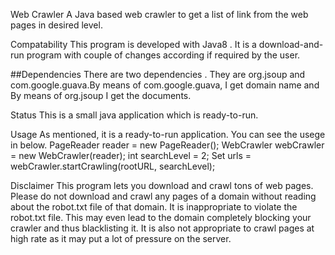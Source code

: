 Web Crawler
A Java based web crawler to get a list of link from the web pages in desired level.


Compatability
This program is developed with Java8 . It is a download-and-run program with couple of changes according if required by the user.


##Dependencies There are two dependencies . They are org.jsoup and com.google.guava.By means of com.google.guava, I get domain name and By means of org.jsoup I get the documents.


Status
This is a small java application which is ready-to-run.

Usage
As mentioned, it is a ready-to-run application. You can see the usege in below.
	PageReader reader = new PageReader();
	WebCrawler webCrawler = new WebCrawler(reader);
	int searchLevel = 2;
	Set<String> urls = webCrawler.startCrawling(rootURL, searchLevel);

Disclaimer
This program lets you download and crawl tons of web pages. Please do not download and crawl any pages of a domain without reading about the robot.txt file of that domain. It is inappropriate to violate the robot.txt file. This may even lead to the domain completely blocking your crawler and thus blacklisting it. It is also not appropriate to crawl pages at high rate as it may put a lot of pressure on the server.
